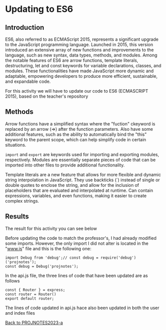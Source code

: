 # Updating to ES6

## Introduction
ES6, also referred to as ECMAScript 2015, represents a significant upgrade to the JavaScript programming language. Launched in 2015, this version introduced an extensive array of new functions and improvements to the language, such as new syntax, data types, methods, and modules. Among the notable features of ES6 are arrow functions, template literals, destructuring, let and const keywords for variable declarations, classes, and modules. These functionalities have made JavaScript more dynamic and adaptable, empowering developers to produce more efficient, sustainable, and expandable code.

For this activity we will have to update our code to ES6 (ECMASCRIPT 2015), based on the teacher's repository

## Methods

Arrow functions have a simplified syntax where the "fuction" ckeyword is replaced by an arrow (=>) after the function parameters. Also have some additional features, such as the ability to automatically bind the "this" keyword to the parent scope, which can help simplify code in certain situations.

 `import` and `export` are keywords used for importing and exporting modules, respectively. Modules are essentially separate pieces of code that can be imported into other files to provide additional functionality.
 
 Template literals are a new feature that allows for more flexible and dynamic string interpolation in JavaScript. They use backticks (`) instead of single or double quotes to enclose the string, and allow for the inclusion of  placeholders that are evaluated and interpolated at runtime. Can contain expressions, variables, and even functions, making it easier to create complex strings.

## Results

The result for this activity you can see below

Before updating the code to match the professor's, I had already modified some imports. However, the only import I did not alter is located in the "www.js" file and this is the following one:

    import Debug from 'debug';// const debug = require('debug')('projnotes');
    const debug = Debug('projnotes');
    

In the api.js file, the three lines of code that have been updated are as follows

    const { Router } = express; 
    const router = Router()
    export default router; 

The lines of code updated in api.js hace also been updated in both the user and index files


[Back to PROJNOTES2023-a](https://github.com/AlexisFlo/PROJNOTES-2023a)